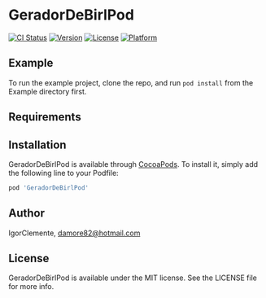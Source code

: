 # GeradorDeBirlPod

[![CI Status](http://img.shields.io/travis/IgorClemente/GeradorDeBirlPod.svg?style=flat)](https://travis-ci.org/IgorClemente/GeradorDeBirlPod)
[![Version](https://img.shields.io/cocoapods/v/GeradorDeBirlPod.svg?style=flat)](http://cocoapods.org/pods/GeradorDeBirlPod)
[![License](https://img.shields.io/cocoapods/l/GeradorDeBirlPod.svg?style=flat)](http://cocoapods.org/pods/GeradorDeBirlPod)
[![Platform](https://img.shields.io/cocoapods/p/GeradorDeBirlPod.svg?style=flat)](http://cocoapods.org/pods/GeradorDeBirlPod)

## Example

To run the example project, clone the repo, and run `pod install` from the Example directory first.

## Requirements

## Installation

GeradorDeBirlPod is available through [CocoaPods](http://cocoapods.org). To install
it, simply add the following line to your Podfile:

```ruby
pod 'GeradorDeBirlPod'
```

## Author

IgorClemente, damore82@hotmail.com

## License

GeradorDeBirlPod is available under the MIT license. See the LICENSE file for more info.
